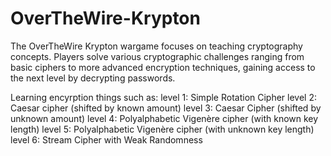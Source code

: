 # OverTheWire-Krypton
The OverTheWire Krypton wargame focuses on teaching cryptography concepts. Players solve various cryptographic challenges ranging from basic ciphers to more advanced encryption techniques, gaining access to the next level by decrypting passwords.

Learning encyrption things such as:
level 1: Simple Rotation Cipher
level 2: Caesar cipher (shifted by known amount)
level 3: Caesar Cipher (shifted by unknown amount)
level 4: Polyalphabetic Vigenère cipher (with known key length)
level 5: Polyalphabetic Vigenère cipher (with unknown key length)
level 6: Stream Cipher with Weak Randomness
